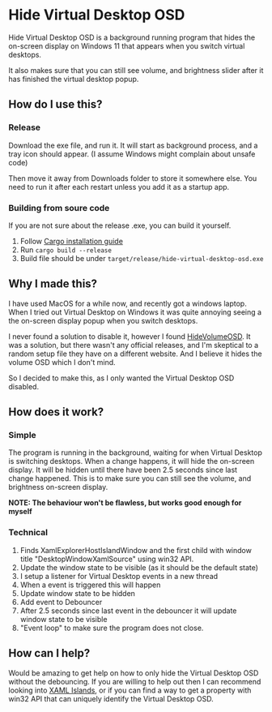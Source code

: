 # Hide Virtual Desktop OSD

Hide Virtual Desktop OSD is a background running program that hides the on-screen display on Windows 11 that appears when you switch virtual desktops.

It also makes sure that you can still see volume, and brightness slider after it has finished the virtual desktop popup.

## How do I use this?

### Release

Download the exe file, and run it.
It will start as background process, and a tray icon should appear.
(I assume Windows might complain about unsafe code)

Then move it away from Downloads folder to store it somewhere else.
You need to run it after each restart unless you add it as a startup app. 

### Building from soure code

If you are not sure about the release .exe, you can build it yourself.

1. Follow [Cargo installation guide](https://doc.rust-lang.org/cargo/getting-started/installation.html)
2. Run `cargo build --release`
3. Build file should be under `target/release/hide-virtual-desktop-osd.exe`


## Why I made this?

I have used MacOS for a while now, and recently got a windows laptop.
When I tried out Virtual Desktop on Windows it was quite annoying seeing a the on-screen display popup when you switch desktops.

I never found a solution to disable it, however I found [HideVolumeOSD](https://github.com/UnlimitedStack/HideVolumeOSD). It was a solution, but 
there wasn't any official releases, and I'm skeptical to a random setup file they have on a different website. And I believe it hides the volume OSD which I don't mind.

So I decided to make this, as I only wanted the Virtual Desktop OSD disabled.

## How does it work?

### Simple

The program is running in the background, waiting for when Virtual Desktop is switching desktops.
When a change happens, it will hide the on-screen display. It will be hidden until there have been 2.5 seconds since last change happened.
This is to make sure you can still see the volume, and brightness on-screen display.

**NOTE: The behaviour won't be flawless, but works good enough for myself**

### Technical

1. Finds XamlExplorerHostIslandWindow and the first child with window title "DesktopWindowXamlSource" using win32 API.
2. Update the window state to be visible (as it should be the default state)
3. I setup a listener for Virtual Desktop events in a new thread
4. When a event is triggered this will happen
  1. Update window state to be hidden
  2. Add event to Debouncer
5. After 2.5 seconds since last event in the debouncer it will update window state to be visible
6. "Event loop" to make sure the program does not close. 

## How can I help?

Would be amazing to get help on how to only hide the Virtual Desktop OSD without the debouncing.
If you are willing to help out then I can recommend looking into [XAML Islands](https://blogs.windows.com/windowsdeveloper/2018/11/02/xaml-islands-a-deep-dive-part-1/), or if you can find a way to get a property with win32 API that can uniquely identify the Virtual Desktop OSD.